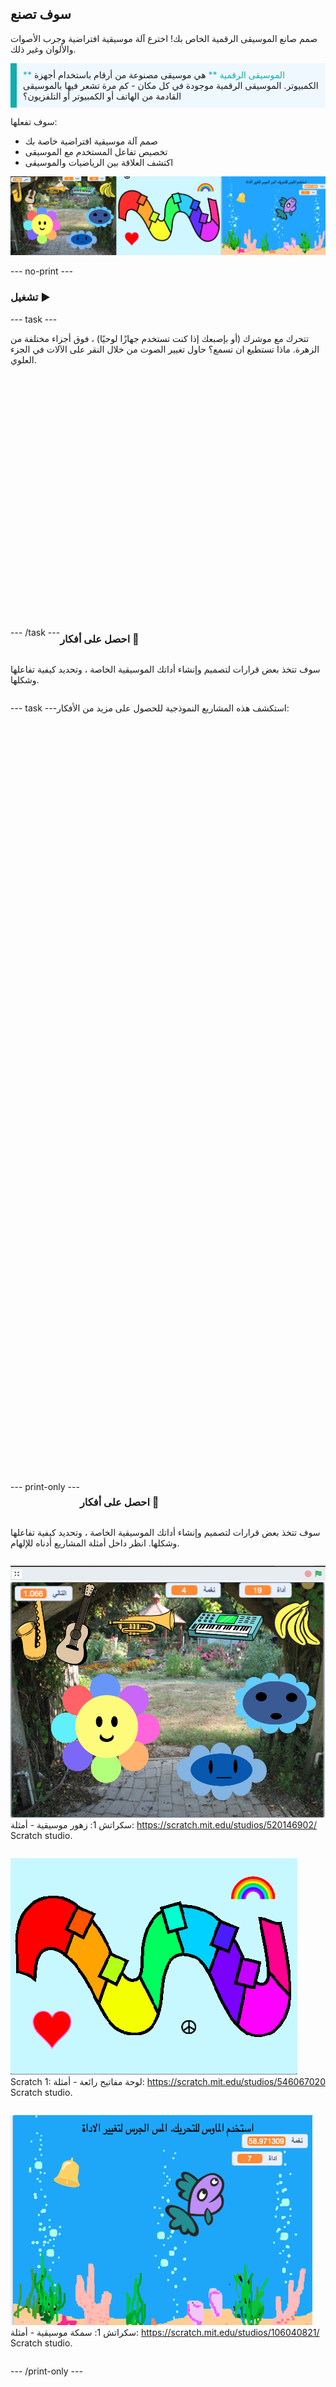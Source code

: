 ## سوف تصنع

صمم صانع الموسيقى الرقمية الخاص بك! اخترع آلة موسيقية افتراضية وجرب الأصوات والألوان وغير ذلك.

<p style="border-left: solid; border-width:10px; border-color: #0faeb0; background-color: aliceblue; padding: 10px;">
<span style="color: #0faeb0">** الموسيقى الرقمية **</span> هي موسيقى مصنوعة من أرقام باستخدام أجهزة الكمبيوتر. الموسيقى الرقمية موجودة في كل مكان - كم مرة تشعر فيها بالموسيقى القادمة من الهاتف أو الكمبيوتر أو التلفزيون؟
</p>

سوف تفعلها:
+ صمم آلة موسيقية افتراضية خاصة بك
+ تخصيص تفاعل المستخدم مع الموسيقى
+ اكتشف العلاقة بين الرياضيات والموسيقى

![تم عرض ثلاثة أمثلة على المشاريع.](images/musical-showcase.png)

--- no-print ---

### تشغيل ▶️

--- task ---

<div style="display: flex; flex-wrap: wrap">
<div style="flex-basis: 175px; flex-grow: 1">  
تتحرك مع موشرك (أو بإصبعك إذا كنت تستخدم جهازًا لوحيًا) ، فوق أجزاء مختلفة من الزهرة. ماذا تستطيع ان تسمع؟ حاول تغيير الصوت من خلال النقر على الآلات في الجزء العلوي.

</div>
<div>
<div class="scratch-preview" style="margin-left: 15px;">
  <iframe allowtransparency="true" width="485" height="402" src="" frameborder="0"></iframe>
</div>

</div>

--- /task ---

### احصل على أفكار 💭

سوف تتخذ بعض قرارات لتصميم وإنشاء أداتك الموسيقية الخاصة ، وتحديد كيفية تفاعلها وشكلها.

--- task ---

استكشف هذه المشاريع النموذجية للحصول على مزيد من الأفكار:
<div class="scratch-preview" style="margin-left: 15px;">
  <iframe allowtransparency="true" width="485" height="402" src="" frameborder="0"></iframe>
</div>
<div class="scratch-preview" style="margin-left: 15px;">
  <iframe allowtransparency="true" width="485" height="402" src="" frameborder="0"></iframe>
</div>
<div class="scratch-preview" style="margin-left: 15px;">
  <iframe allowtransparency="true" width="485" height="402" src="" frameborder="0"></iframe>
</div>
--- print-only ---

### احصل على أفكار 💭

سوف تتخذ بعض قرارات لتصميم وإنشاء أداتك الموسيقية الخاصة ، وتحديد كيفية تفاعلها وشكلها. انظر داخل أمثلة المشاريع أدناه للإلهام.

![لقطة زهور موسيقية.](images/musical-flowers.png) سكراتش 1: زهور موسيقية - أمثلة: https://scratch.mit.edu/studios/520146902/ Scratch studio.

![لقطة شاشة لوحة مفاتيح رائع.](images/groovy-keyboard.png) Scratch 1: لوحة مفاتيح رائعة - أمثلة: https://scratch.mit.edu/studios/546067020 Scratch studio.

![لقطة شاشة للأسماك الموسيقية.](images/musical-fish.png) سكراتش 1: سمكة موسيقية - أمثلة: https://scratch.mit.edu/studios/106040821/ Scratch studio.


--- /print-only ---
